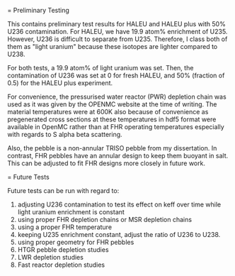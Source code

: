 = Preliminary Testing 

This contains preliminary test results for HALEU and HALEU plus with 
50% U236 contamination. For HALEU, we have 19.9 atom% enrichment of U235.
However, U236 is difficult to separate from U235. Therefore, I class 
both of them as "light uranium" because these isotopes are lighter compared 
to U238.

For both tests, a 19.9 atom% of light uranium was set. Then, the contamination 
of U236 was set at 0 for fresh HALEU, and 50% (fraction of 0.5) for 
the HALEU plus experiment.

For convenience, the pressurised water reactor (PWR) depletion chain 
was used as it was given by the OPENMC website at the time of writing.
The material temperatures were at 600K also because of convenience as 
pregenerated cross sections at these temperatures in hdf5 format were 
available in OpenMC rather than at FHR operating temperatures especially 
with regards to S alpha beta scattering.

Also, the pebble is a non-annular TRISO pebble from my dissertation. In 
contrast, FHR pebbles have an annular design to keep them buoyant in salt.
This can be adjusted to fit FHR designs more closely in future work.

= Future Tests

Future tests can be run with regard to:

1. adjusting U236 contamination to test its effect on keff over time while 
light uranium enrichment is constant
2. using proper FHR depletion chains or MSR depletion chains
3. using a proper FHR temperature
4. keeping U235 enrichment constant, adjust the ratio of U236 to U238. 
5. using proper geometry for FHR pebbles 
6. HTGR pebble depletion studies 
7. LWR depletion studies 
8. Fast reactor depletion studies



